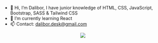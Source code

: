 - 👋 Hi, I’m Dalibor, I have junior knowledge of HTML, CSS, JavaScript, Bootstrap, SASS & Tailwind CSS
- 🌱 I’m currently learning React
- 📫 Contact: dalibor.desk@gmail.com

<p align="center">
  <a href="https://skillicons.dev">
    <img src="https://skillicons.dev/icons?i=html,css,js,sass,tailwind,bootstrap"/>
  </a>
</p>
<!---
DaliborBn/DaliborBn is a ✨ special ✨ repository because its `README.md` (this file) appears on your GitHub profile.
You can click the Preview link to take a look at your changes.
--->
